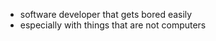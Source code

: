 - software developer that gets bored easily
- especially with things that are not computers

<!---
mantyke104/mantyke104 is a ✨ special ✨ repository because its `README.md` (this file) appears on your GitHub profile.
You can click the Preview link to take a look at your changes.
--->
